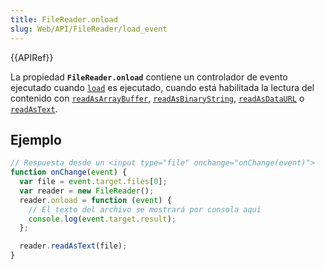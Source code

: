 ```yaml
---
title: FileReader.onload
slug: Web/API/FileReader/load_event
---
```


{{APIRef}}

La propiedad **`FileReader.onload`** contiene un controlador de evento ejecutado cuando [`load`](/es/docs/Web/Reference/Events/load) es ejecutado, cuando está habilitada la lectura del contenido con [`readAsArrayBuffer`](/es/docs/Web/API/FileReader/readAsArrayBuffer), [`readAsBinaryString`](/es/docs/Web/API/FileReader/readAsBinaryString), [`readAsDataURL`](/es/docs/Web/API/FileReader/readAsDataURL) o [`readAsText`](/es/docs/Web/API/FileReader/readAsText).

## Ejemplo

```js
// Respuesta desde un <input type="file" onchange="onChange(event)">
function onChange(event) {
  var file = event.target.files[0];
  var reader = new FileReader();
  reader.onload = function (event) {
    // El texto del archivo se mostrará por consola aquí
    console.log(event.target.result);
  };

  reader.readAsText(file);
}
```
